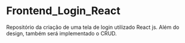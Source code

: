 # Frontend_Login_React
 Repositório da criação de uma tela de login utilizado React js. Além do design, também será implementado o CRUD.
